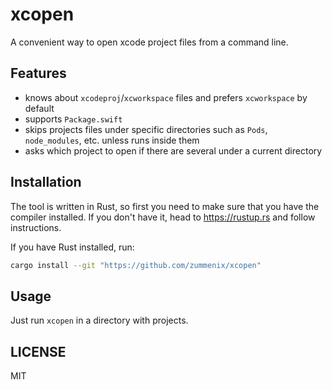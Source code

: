 # xcopen

A convenient way to open xcode project files from a command line.

## Features

- knows about `xcodeproj`/`xcworkspace` files and prefers `xcworkspace` by default
- supports `Package.swift`
- skips projects files under specific directories such as `Pods`, `node_modules`, etc. unless runs
  inside them
- asks which project to open if there are several under a current directory

## Installation

The tool is written in Rust, so first you need to make sure that you have the compiler installed.
If you don't have it, head to https://rustup.rs and follow instructions.

If you have Rust installed, run:

```bash
cargo install --git "https://github.com/zummenix/xcopen"
```

## Usage

Just run `xcopen` in a directory with projects.

## LICENSE

MIT
